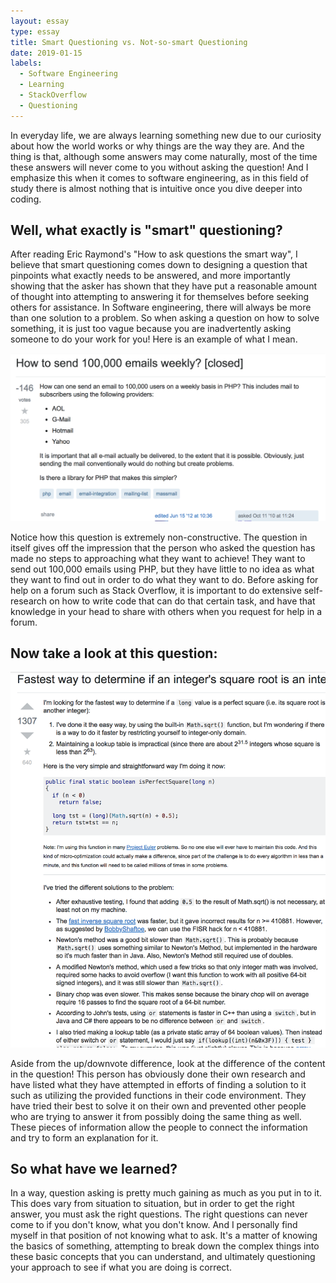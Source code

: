 ```yaml
---
layout: essay
type: essay
title: Smart Questioning vs. Not-so-smart Questioning
date: 2019-01-15
labels:
  - Software Engineering
  - Learning
  - StackOverflow
  - Questioning
---
```


In everyday life, we are always learning something new due to our curiosity about how the world works or why things are the way they are. And the thing is that, although some answers may come naturally, most of the time these answers will never come to you without asking the question! And I emphasize this when it comes to software engineering, as in this field of study there is almost nothing that is intuitive once you dive deeper into coding.

## Well, what exactly is "smart" questioning?

After reading Eric Raymond's "How to ask questions the smart way", I believe that smart questioning comes down to designing a question that pinpoints what exactly needs to be answered, and more importantly showing that the asker has shown that they have put a reasonable amount of thought into attempting to answering it for themselves before seeking others for assistance. In Software engineering, there will always be more than one solution to a problem. So when asking a question on how to solve something, it is just too vague because you are inadvertently asking someone to do your work for you! Here is an example of what I mean.

<img class="ui large right floated image" src="../images/badquestion.png">

Notice how this question is extremely non-constructive. The question in itself gives off the impression that the person who asked the question has made no steps to approaching what they want to achieve! They want to send out 100,000 emails using PHP, but they have little to no idea as what they want to find out in order to do what they want to do. Before asking for help on a forum such as Stack Overflow, it is important to do extensive self-research on how to write code that can do that certain task, and have that knowledge in your head to share with others when you request for help in a forum. 

## Now take a look at this question:

<img class="ui large right floated image" src="../images/goodquestion.png">

Aside from the up/downvote difference, look at the difference of the content in the question! This person has obviously done their own research and have listed what they have attempted in efforts of finding a solution to it such as utilizing the provided functions in their code environment. They have tried their best to solve it on their own and prevented other people who are trying to answer it from possibly doing the same thing as well. These pieces of information allow the people to connect the information and try to form an explanation for it. 

## So what have we learned?

In a way, question asking is pretty much gaining as much as you put in to it. This does vary from situation to situation, but in order to get the right answer, you must ask the right questions. The right questions can never come to if you don't know, what you don't know. And I personally find myself in that position of not knowing what to ask. It's a matter of knowing the basics of something, attempting to break down the complex things into these basic concepts that you can understand, and ultimately questioning your approach to see if what you are doing is correct.


